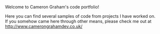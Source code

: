 Welcome to Cameron Graham's code portfolio!

Here you can find several samples of code from projects I have worked on.
If you somehow came here through other means, please check me out at http://www.camerongrahamdev.co.uk/
